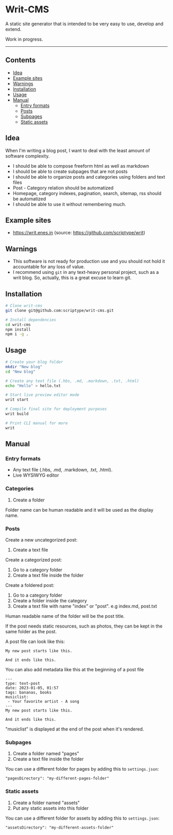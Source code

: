 # Writ-CMS

A static site generator that is intended to be very easy to use, develop and extend.

Work in progress.

***

## Contents

- [Idea](https://github.com/scriptype/writ-cms#idea)
- [Example sites](https://github.com/scriptype/writ-cms#example-sites)
- [Warnings](https://github.com/scriptype/writ-cms#warnings)
- [Installation](https://github.com/scriptype/writ-cms#installation)
- [Usage](https://github.com/scriptype/writ-cms#usage)
- [Manual](https://github.com/scriptype/writ-cms#maual)
  - [Entry formats](https://github.com/scriptype/writ-cms#entry-formats)
  - [Posts](https://github.com/scriptype/writ-cms#posts)
  - [Subpages](https://github.com/scriptype/writ-cms#subpages)
  - [Static assets](https://github.com/scriptype/writ-cms#static-assets)

## Idea

When I'm writing a blog post, I want to deal with the least amount of software complexity.

- I should be able to compose freeform html as well as markdown
- I should be able to create subpages that are not posts
- I should be able to organize posts and categories using folders and text files
- Post - Category relation should be automatized
- Homepage, category indexes, pagination, search, sitemap, rss should be automatized
- I should be able to use it without remembering much.

## Example sites

- https://writ.enes.in (source: https://github.com/scriptype/writ)

## Warnings

- This software is not ready for production use and you should not hold it accountable for any loss of value.
- I recommend using `git` in any text-heavy personal project, such as a writ blog. So, actually, this is a great excuse to learn git.

## Installation

```sh
# Clone writ-cms
git clone git@github.com:scriptype/writ-cms.git

# Install dependencies
cd writ-cms
npm install
npm i -g .
```

## Usage

```sh
# Create your blog folder
mkdir "New blog"
cd "New blog"

# Create any text file (.hbs, .md, .markdown, .txt, .html)
echo "Hello" > hello.txt

# Start live preview editor mode
writ start

# Compile final site for deployment purposes
writ build

# Print CLI manual for more
writ
```

## Manual

### Entry formats

- Any text file (.hbs, .md, .markdown, .txt, .html).
- Live WYSIWYG editor

### Categories

1) Create a folder

Folder name can be human readable and it will be used as the display name.

### Posts

Create a new uncategorized post:
1) Create a text file

Create a categorized post:
1) Go to a category folder
2) Create a text file inside the folder

Create a foldered post:
1) Go to a category folder
2) Create a folder inside the category
3) Create a text file with name "index" or "post". e.g index.md, post.txt

Human readable name of the folder will be the post title.

If the post needs static resources, such as photos, they can be kept in the same
folder as the post.

A post file can look like this:

```
My new post starts like this.

And it ends like this.
```

You can also add metadata like this at the beginning of a post file
```
---
type: text-post
date: 2023-01-05, 01:57
tags: bananas, books
musiclist:
 - Your favorite artist - A song
---
My new post starts like this.

And it ends like this.
```

"musiclist" is displayed at the end of the post when it's rendered.

### Subpages

1) Create a folder named "pages"
2) Create a text file inside the folder

You can use a different folder for pages by adding this to `settings.json`:

```
"pagesDirectory": "my-different-pages-folder"
```

### Static assets

1) Create a folder named "assets"
2) Put any static assets into this folder

You can use a different folder for assets by adding this to `settings.json`:

```
"assetsDirectory": "my-different-assets-folder"
```
